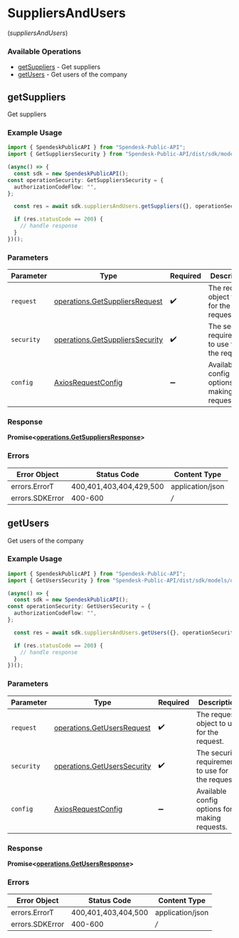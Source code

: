 # SuppliersAndUsers
(*suppliersAndUsers*)

### Available Operations

* [getSuppliers](#getsuppliers) - Get suppliers
* [getUsers](#getusers) - Get users of the company

## getSuppliers

Get suppliers

### Example Usage

```typescript
import { SpendeskPublicAPI } from "Spendesk-Public-API";
import { GetSuppliersSecurity } from "Spendesk-Public-API/dist/sdk/models/operations";

(async() => {
  const sdk = new SpendeskPublicAPI();
const operationSecurity: GetSuppliersSecurity = {
  authorizationCodeFlow: "",
};

  const res = await sdk.suppliersAndUsers.getSuppliers({}, operationSecurity);

  if (res.statusCode == 200) {
    // handle response
  }
})();
```

### Parameters

| Parameter                                                                              | Type                                                                                   | Required                                                                               | Description                                                                            |
| -------------------------------------------------------------------------------------- | -------------------------------------------------------------------------------------- | -------------------------------------------------------------------------------------- | -------------------------------------------------------------------------------------- |
| `request`                                                                              | [operations.GetSuppliersRequest](../../sdk/models/operations/getsuppliersrequest.md)   | :heavy_check_mark:                                                                     | The request object to use for the request.                                             |
| `security`                                                                             | [operations.GetSuppliersSecurity](../../sdk/models/operations/getsupplierssecurity.md) | :heavy_check_mark:                                                                     | The security requirements to use for the request.                                      |
| `config`                                                                               | [AxiosRequestConfig](https://axios-http.com/docs/req_config)                           | :heavy_minus_sign:                                                                     | Available config options for making requests.                                          |


### Response

**Promise<[operations.GetSuppliersResponse](../../sdk/models/operations/getsuppliersresponse.md)>**
### Errors

| Error Object            | Status Code             | Content Type            |
| ----------------------- | ----------------------- | ----------------------- |
| errors.ErrorT           | 400,401,403,404,429,500 | application/json        |
| errors.SDKError         | 400-600                 | */*                     |

## getUsers

Get users of the company

### Example Usage

```typescript
import { SpendeskPublicAPI } from "Spendesk-Public-API";
import { GetUsersSecurity } from "Spendesk-Public-API/dist/sdk/models/operations";

(async() => {
  const sdk = new SpendeskPublicAPI();
const operationSecurity: GetUsersSecurity = {
  authorizationCodeFlow: "",
};

  const res = await sdk.suppliersAndUsers.getUsers({}, operationSecurity);

  if (res.statusCode == 200) {
    // handle response
  }
})();
```

### Parameters

| Parameter                                                                      | Type                                                                           | Required                                                                       | Description                                                                    |
| ------------------------------------------------------------------------------ | ------------------------------------------------------------------------------ | ------------------------------------------------------------------------------ | ------------------------------------------------------------------------------ |
| `request`                                                                      | [operations.GetUsersRequest](../../sdk/models/operations/getusersrequest.md)   | :heavy_check_mark:                                                             | The request object to use for the request.                                     |
| `security`                                                                     | [operations.GetUsersSecurity](../../sdk/models/operations/getuserssecurity.md) | :heavy_check_mark:                                                             | The security requirements to use for the request.                              |
| `config`                                                                       | [AxiosRequestConfig](https://axios-http.com/docs/req_config)                   | :heavy_minus_sign:                                                             | Available config options for making requests.                                  |


### Response

**Promise<[operations.GetUsersResponse](../../sdk/models/operations/getusersresponse.md)>**
### Errors

| Error Object        | Status Code         | Content Type        |
| ------------------- | ------------------- | ------------------- |
| errors.ErrorT       | 400,401,403,404,500 | application/json    |
| errors.SDKError     | 400-600             | */*                 |
